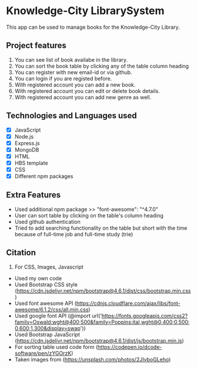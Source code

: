 # Knowledge-City LibrarySystem
This app can be used to manage books for the Knowledge-City Library.

## Project features
1. You can see list of book availabe in the library.
2. You can sort the book table by clicking any of the table column heading
3. You can register with new email-id or via github.
4. You can login if you are registed before.
5. With registered account you can add a new book.
6. With registered account you can edit or delete book details.
7. With registered account you can add new genre as well. 

## Technologies and Languages used
- [x] JavaScript
- [x] Node.js
- [x] Express.js
- [x] MongoDB
- [x] HTML
- [x] HBS template
- [x] CSS
- [x] Different npm packages

## Extra Features
 - Used additional npm package >> "font-awesome": "^4.7.0"
 - User can sort table by clicking on the table's column heading
 - Used github authentication
 - Tried to add searching functionality on the table but short with the time because of full-time job and full-time study (trie)

## Citation
1. For CSS, Images, Javascript
 - Used my own code
 - Used Bootstrap CSS style (https://cdn.jsdelivr.net/npm/bootstrap@4.6.1/dist/css/bootstrap.min.css)
 - Used font awesome API (https://cdnjs.cloudflare.com/ajax/libs/font-awesome/6.1.2/css/all.min.css)
 - Used google font API (@import url('https://fonts.googleapis.com/css2?family=Oswald:wght@400;500&family=Poppins:ital,wght@0,400;0,500;0,600;1,300&display=swap'))
 - Used Bootstrap JavaScript (https://cdn.jsdelivr.net/npm/bootstrap@4.6.1/dist/js/bootstrap.min.js)
 - For sorting table used code form (https://codepen.io/dcode-software/pen/zYGOrzK)
 - Taken images from (https://unsplash.com/photos/2JIvboGLeho)
 
 

